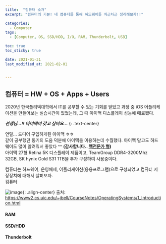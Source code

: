 ```yaml
---
title:  "컴퓨터 소개"
excerpt: "컴퓨터의 기본! 내 컴퓨터를 통해 하드웨어를 차근차근 정리해보자!!"

categories:
  - Computer
tags:
  - [Computer, OS, SSD/HDD, I/O, RAM, Thunderbolt, USB]

toc: true
toc_sticky: true

date: 2021-01-31
last_modified_at: 2021-02-01


---
```


## 컴퓨터 = HW + OS + Apps + Users  
2020년 한국폴리텍대학에서 IT를 공부할 수 있는 기회를 얻었고 과정 중 iOS 어플리케이션을 만들어보는 실습시간이 있었는데, 그 때 아이맥 디스플레이 성능에 매료됐다.  

***선생님...!! 아이맥이 갖고 싶어요...***
{: .text-center}

연말... 드디어 구입하게된 아이맥 ㅎㅎ   
같이 공부했던 동기의 도움 덕분에 아이맥을 이용하는데 수월했다. 아이맥 말고도 하드웨어도 많이 알려줘서 좋았다 ^^  **(감사합니다.. [맥전문가 형](https://greendreamtrre.tistory.com/))**   
아이맥 27형 Retina 5K 디스플레이 제품이고, TeamGroup DDR4-3200Mhz 32GB, SK hynix Gold S31 1TB을 추가 구성하여 사용중이다.

컴퓨터는 하드웨어, 운영체제, 어플리케이션(응용프로그램)으로 구성되었고 컴퓨터 저장장치에 대해서 살펴보자.  
컴퓨터

![image](https://user-images.githubusercontent.com/62678380/106493414-70af3980-64fc-11eb-8972-c117d36ebcf1.png){: .align-center}
출처: https://www2.cs.uic.edu/~jbell/CourseNotes/OperatingSystems/1_Introduction.html

#### RAM
#### SSD/HDD
#### Thunderbolt
